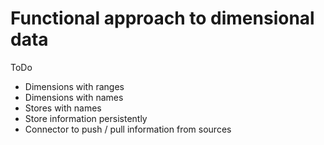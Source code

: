 # Functional approach to dimensional data

ToDo
- Dimensions with ranges
- Dimensions with names
- Stores with names
- Store information persistently
- Connector to push / pull information from sources
